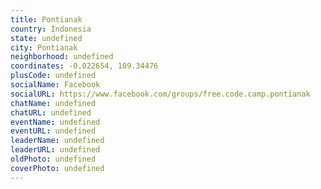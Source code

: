 ```yaml
---
title: Pontianak
country: Indonesia
state: undefined
city: Pontianak
neighborhood: undefined
coordinates: -0.022654, 109.34476
plusCode: undefined
socialName: Facebook
socialURL: https://www.facebook.com/groups/free.code.camp.pontianak
chatName: undefined
chatURL: undefined
eventName: undefined
eventURL: undefined
leaderName: undefined
leaderURL: undefined
oldPhoto: undefined
coverPhoto: undefined
---
```

